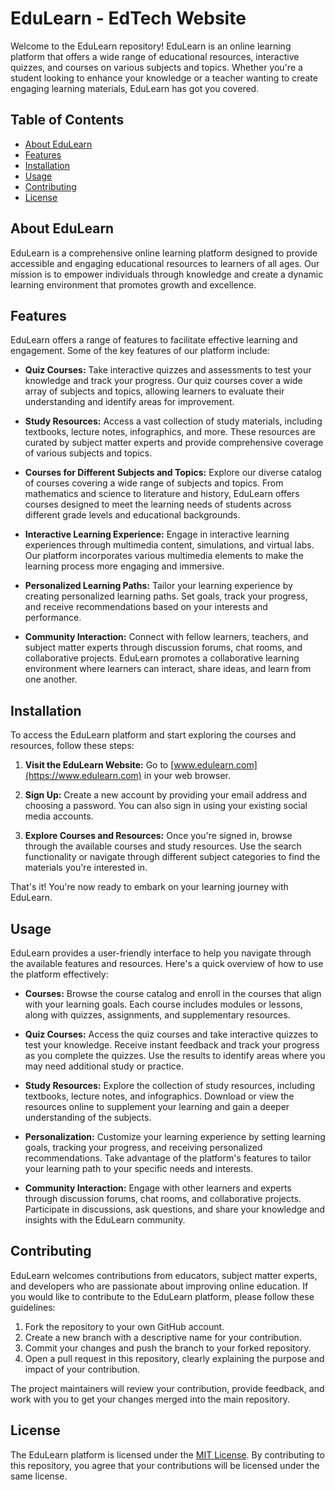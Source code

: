 # EduLearn - EdTech Website

Welcome to the EduLearn repository! EduLearn is an online learning platform that offers a wide range of educational resources, interactive quizzes, and courses on various subjects and topics. Whether you're a student looking to enhance your knowledge or a teacher wanting to create engaging learning materials, EduLearn has got you covered.

## Table of Contents

- [About EduLearn](#about-edulearn)
- [Features](#features)
- [Installation](#installation)
- [Usage](#usage)
- [Contributing](#contributing)
- [License](#license)

## About EduLearn

EduLearn is a comprehensive online learning platform designed to provide accessible and engaging educational resources to learners of all ages. Our mission is to empower individuals through knowledge and create a dynamic learning environment that promotes growth and excellence.

## Features

EduLearn offers a range of features to facilitate effective learning and engagement. Some of the key features of our platform include:

- **Quiz Courses:** Take interactive quizzes and assessments to test your knowledge and track your progress. Our quiz courses cover a wide array of subjects and topics, allowing learners to evaluate their understanding and identify areas for improvement.

- **Study Resources:** Access a vast collection of study materials, including textbooks, lecture notes, infographics, and more. These resources are curated by subject matter experts and provide comprehensive coverage of various subjects and topics.

- **Courses for Different Subjects and Topics:** Explore our diverse catalog of courses covering a wide range of subjects and topics. From mathematics and science to literature and history, EduLearn offers courses designed to meet the learning needs of students across different grade levels and educational backgrounds.

- **Interactive Learning Experience:** Engage in interactive learning experiences through multimedia content, simulations, and virtual labs. Our platform incorporates various multimedia elements to make the learning process more engaging and immersive.

- **Personalized Learning Paths:** Tailor your learning experience by creating personalized learning paths. Set goals, track your progress, and receive recommendations based on your interests and performance.

- **Community Interaction:** Connect with fellow learners, teachers, and subject matter experts through discussion forums, chat rooms, and collaborative projects. EduLearn promotes a collaborative learning environment where learners can interact, share ideas, and learn from one another.

## Installation

To access the EduLearn platform and start exploring the courses and resources, follow these steps:

1. **Visit the EduLearn Website:** Go to [www.edulearn.com](https://www.edulearn.com) in your web browser.

2. **Sign Up:** Create a new account by providing your email address and choosing a password. You can also sign in using your existing social media accounts.

3. **Explore Courses and Resources:** Once you're signed in, browse through the available courses and study resources. Use the search functionality or navigate through different subject categories to find the materials you're interested in.

That's it! You're now ready to embark on your learning journey with EduLearn.

## Usage

EduLearn provides a user-friendly interface to help you navigate through the available features and resources. Here's a quick overview of how to use the platform effectively:

- **Courses:** Browse the course catalog and enroll in the courses that align with your learning goals. Each course includes modules or lessons, along with quizzes, assignments, and supplementary resources.

- **Quiz Courses:** Access the quiz courses and take interactive quizzes to test your knowledge. Receive instant feedback and track your progress as you complete the quizzes. Use the results to identify areas where you may need additional study or practice.

- **Study Resources:** Explore the collection of study resources, including textbooks, lecture notes, and infographics. Download or view the resources online to supplement your learning and gain a deeper understanding of the subjects.

- **Personalization:** Customize your learning experience by setting learning goals, tracking your progress, and receiving personalized recommendations. Take advantage of the platform's features to tailor your learning path to your specific needs and interests.

- **Community Interaction:** Engage with other learners and experts through discussion forums, chat rooms, and collaborative projects. Participate in discussions, ask questions, and share your knowledge and insights with the EduLearn community.

## Contributing

EduLearn welcomes contributions from educators, subject matter experts, and developers who are passionate about improving online education. If you would like to contribute to the EduLearn platform, please follow these guidelines:

1. Fork the repository to your own GitHub account.
2. Create a new branch with a descriptive name for your contribution.
3. Commit your changes and push the branch to your forked repository.
4. Open a pull request in this repository, clearly explaining the purpose and impact of your contribution.

The project maintainers will review your contribution, provide feedback, and work with you to get your changes merged into the main repository.

## License

The EduLearn platform is licensed under the [MIT License](LICENSE). By contributing to this repository, you agree that your contributions will be licensed under the same license.
